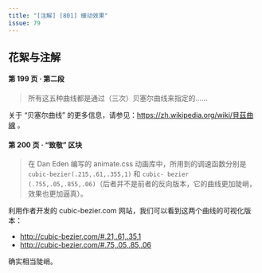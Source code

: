 ```yaml
---
title: "[注解] [801] 缓动效果"
issue: 79
---
```


## 花絮与注解

#### 第 199 页 ‧ 第二段

> 所有这五种曲线都是通过（三次）贝塞尔曲线来指定的……

关于 “贝塞尔曲线” 的更多信息，请参见：https://zh.wikipedia.org/wiki/貝茲曲線 。

#### 第 200 页 ‧ “致敬” 区块

> 在 Dan Eden 编写的 animate.css 动画库中，所用到的调速函数分别是 `cubic-bezier(.215,.61,.355,1)` 和 `cubic- bezier (.755,.05,.855,.06)`（后者并不是前者的反向版本，它的曲线更加陡峭，效果也更加逼真）。

利用作者开发的 cubic-bezier.com 网站，我们可以看到这两个曲线的可视化版本：

* http://cubic-bezier.com/#.21,.61,.35,1
* http://cubic-bezier.com/#.75,.05,.85,.06

确实相当陡峭。
